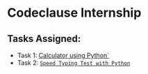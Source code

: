 # Codeclause Internship
## Tasks Assigned: 
- Task 1: [Calculator using Python`](Calculator)
- Task 2: [`Speed Typing Test with Python`](Speed_Test)
